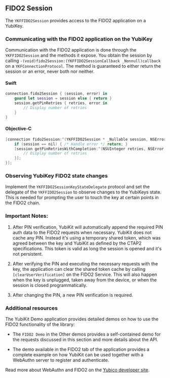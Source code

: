 ## FIDO2 Session

The `YKFFIDO2Session` provides access to the FIDO2 application on a YubiKey.

### Communicating with the FIDO2 application on the YubiKey

Communication with the FIDO2 application is done through the `YKFFIDO2Session` and the methods it expose. You obtain the session by calling `-(void)fido2Session:(YKFFIDO2SessionCallback _Nonnull)callback` on a `YKFConnectionProtocol`. The method is guaranteed to either return the session or an error, never both nor neither.

#### Swift

```swift
connection.fido2Session { (session, error) in
    guard let session = session else { return }
    session.getPinRetries { retries, error in
        // Display number of retries
    }
}
```

#### Objective-C

```objective-c
[connection fido2Session:^(YKFFIDO2Session * _Nullable session, NSError * _Nullable error) {
    if (session == nil) { /* Handle error */ return; }
    [session getPinRetriesWithCompletion:^(NSUInteger retries, NSError * _Nullable error) {
        // Display number of retries
    }];
}];
```

### Observing YubiKey FIDO2 state changes

Implement the `YKFFIDO2SessionKeyStateDelegate` protocol and set the delegate of the `YKFFIDO2Session` to observe changes to the YubiKeys state. This is needed for prompting the user to touch the key at certain points in the FIDO2 chain.

### Important Notes:

1. After PIN verification, YubiKit will automatically append the required PIN auth data to the FIDO2 requests when necessary. YubiKit does not cache any PIN. Instead it's using a temporary shared token, which was agreed between the key and YubiKit as defined by the CTAP2 specifications. This token is valid as long the session is opened and it's not persistent.

2. After verifying the PIN and executing the necessary requests with the key, the application can clear the shared token cache by calling `[clearUserVerification]` on the FIDO2 Service. This will also happen when the key is unplugged, taken away from the device, or when the session is closed programmatically.

3. After changing the PIN, a new PIN verification is required. 

### Additional resources

The YubiKit Demo application provides detailed demos on how to use the FIDO2 functionality of the library: 

- The `FIDO2 Demo` in the Other demos provides a self-contained demo for the requests discussed in this section and more details about the API. 

- The demo available in the FIDO2 tab of the application provides a complete example on how YubiKit can be used together with a WebAuthn server to register and authenticate. 

Read more about WebAuthn and FIDO2 on the [Yubico developer site](https://developers.yubico.com/WebAuthn/).
